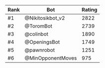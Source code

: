 Rank|Bot|Rating
---|---|---
#1|@Nikitosikbot_v2|2822
#2|@ToromBot|2739
#3|@colinbot|1890
#4|@OpeningsBot|1749
#5|@pawnrobot|1251
#6|@MinOpponentMoves|975
